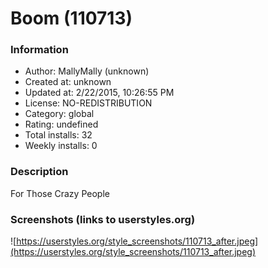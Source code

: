 # Boom (110713)

### Information
- Author: MallyMally (unknown)
- Created at: unknown
- Updated at: 2/22/2015, 10:26:55 PM
- License: NO-REDISTRIBUTION
- Category: global
- Rating: undefined
- Total installs: 32
- Weekly installs: 0


### Description
For Those Crazy People


### Screenshots (links to userstyles.org)
![https://userstyles.org/style_screenshots/110713_after.jpeg](https://userstyles.org/style_screenshots/110713_after.jpeg)



